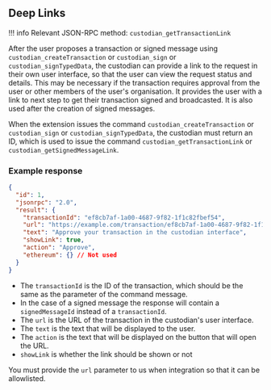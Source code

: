 ## Deep Links

!!!	info
	Relevant JSON-RPC method: `custodian_getTransactionLink`

After the user proposes a transaction or signed message using `custodian_createTransaction` or `custodian_sign` or `custodian_signTypedData`, the custodian can provide a link to the request in their own user interface, so that the user can view the request status and details. This may be necessary if the transaction requires approval from the user or other members of the user's organisation. It provides the user with a link to next step to get their transaction signed and broadcasted. It is also used after the creation of signed messages.

When the extension issues the command `custodian_createTransaction` or `custodian_sign` or `custodian_signTypedData`, the custodian must return an ID, which is used to issue the command `custodian_getTransactionLink` or `custodian_getSignedMessageLink`.

### Example response

```json
{
  "id": 1,
  "jsonrpc": "2.0",
  "result": {
    "transactionId": "ef8cb7af-1a00-4687-9f82-1f1c82fbef54",
    "url": "https://example.com/transaction/ef8cb7af-1a00-4687-9f82-1f1c82fbef54",
    "text": "Approve your transaction in the custodian interface",
    "showLink": true,
    "action": "Approve",
    "ethereum": {} // Not used
  }
}
```

- The `transactionId` is the ID of the transaction, which should be the same as the parameter of the command message.
- In the case of a signed message the response will contain a `signedMessageId` instead of a `transactionId`.
- The `url` is the URL of the transaction in the custodian's user interface. 
- The `text` is the text that will be displayed to the user. 
- The `action` is the text that will be displayed on the button that will open the URL. 
- `showLink` is whether the link should be shown or not

You must provide the `url` parameter to us when integration so that it can be allowlisted.